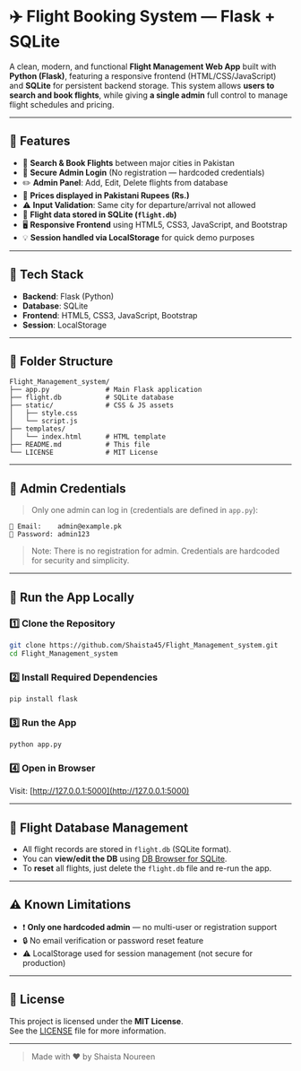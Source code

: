 
# ✈️ Flight Booking System — Flask + SQLite

A clean, modern, and functional **Flight Management Web App** built with **Python (Flask)**, featuring a responsive frontend (HTML/CSS/JavaScript) and **SQLite** for persistent backend storage. This system allows **users to search and book flights**, while giving **a single admin** full control to manage flight schedules and pricing.

---

## 🌟 Features

- 🛫 **Search & Book Flights** between major cities in Pakistan  
- 🔐 **Secure Admin Login** (No registration — hardcoded credentials)  
- ✏️ **Admin Panel**: Add, Edit, Delete flights from database  
- 💸 **Prices displayed in Pakistani Rupees (Rs.)**  
- ⚠️ **Input Validation**: Same city for departure/arrival not allowed  
- 💾 **Flight data stored in SQLite (`flight.db`)**  
- 🖥 **Responsive Frontend** using HTML5, CSS3, JavaScript, and Bootstrap  
- 💡 **Session handled via LocalStorage** for quick demo purposes  

---

## 🧰 Tech Stack

- **Backend**: Flask (Python)
- **Database**: SQLite
- **Frontend**: HTML5, CSS3, JavaScript, Bootstrap
- **Session**: LocalStorage

---

## 📁 Folder Structure

```
Flight_Management_system/
├── app.py              # Main Flask application
├── flight.db           # SQLite database
├── static/             # CSS & JS assets
│   ├── style.css
│   └── script.js
├── templates/
│   └── index.html      # HTML template
├── README.md           # This file
└── LICENSE             # MIT License
```

---

## 🔐 Admin Credentials

> Only one admin can log in (credentials are defined in `app.py`):

```
📧 Email:    admin@example.pk  
🔑 Password: admin123  
```

> Note: There is no registration for admin. Credentials are hardcoded for security and simplicity.

---

## 🚀 Run the App Locally

### 1️⃣ Clone the Repository

```bash
git clone https://github.com/Shaista45/Flight_Management_system.git
cd Flight_Management_system
```

### 2️⃣ Install Required Dependencies

```bash
pip install flask
```

### 3️⃣ Run the App

```bash
python app.py
```

### 4️⃣ Open in Browser

Visit: [http://127.0.0.1:5000](http://127.0.0.1:5000)

---

## 🧹 Flight Database Management

- All flight records are stored in `flight.db` (SQLite format).
- You can **view/edit the DB** using [DB Browser for SQLite](https://sqlitebrowser.org/).
- To **reset** all flights, just delete the `flight.db` file and re-run the app.

---

## ⚠️ Known Limitations

- ❗ **Only one hardcoded admin** — no multi-user or registration support
- 🔒 No email verification or password reset feature
- ⚠️ LocalStorage used for session management (not secure for production)

---

## 📜 License

This project is licensed under the **MIT License**.  
See the [LICENSE](./LICENSE) file for more information.

---

> Made with ❤️ by Shaista Noureen
